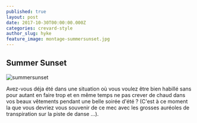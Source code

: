 ```yaml
---
published: true
layout: post
date: 2017-10-30T00:00:00.000Z
categories: crevard-style
author_slug: hyke
feature_image: montage-summersunset.jpg
---
```

## Summer Sunset

![summersunset]({{site.url}}/{{site.baseurl}}img/montage-summersunset.jpg)

Avez-vous déja été dans une situation où vous voulez être bien habillé sans pour autant en faire trop et en même temps ne pas crever de chaud dans vos beaux vêtements pendant une belle soirée d'été ? (C'est à ce moment la que vous devriez vous souvenir de ce mec avec les grosses auréoles de transpiration sur la piste de danse ...).
